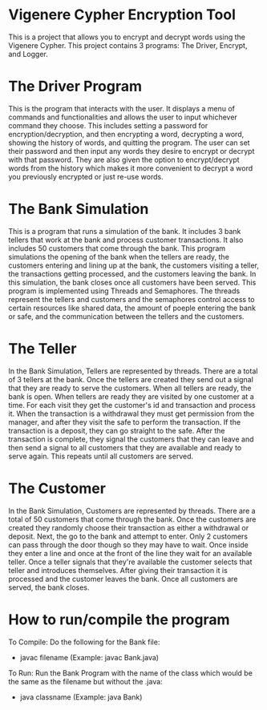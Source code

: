 # Vigenere Cypher Encryption Tool
This is a project that allows you to encrypt and decrypt words using the Vigenere Cypher. This project contains 3 programs: The Driver, Encrypt, and Logger. 

# The Driver Program
This is the program that interacts with the user. It displays a menu of commands and functionalities and allows the user to input whichever command they choose. This includes setting a password for encryption/decryption, and then encrypting a word, decrypting a word, showing the history of words, and quitting the program. The user can set their password and then input any words they desire to encrypt or decrypt with that password. They are also given the option to encrypt/decrypt words from the history which makes it more convenient to decrypt a word you previously encrypted or just re-use words. 

# The Bank Simulation
This is a program that runs a simulation of the bank. It includes 3 bank tellers that work at the bank and process customer transactions. It also includes 50 customers that come through the bank. This program simulations the opening of the bank when the tellers are ready, the customers entering and lining up at the bank, the customers visiting a teller, the transactions getting processed, and the customers leaving the bank. In this simulation, the bank closes once all customers have been served. 
This program is implemented using Threads and Semaphores. The threads represent the tellers and customers and the semaphores control access to certain resources like shared data, the amount of poeple entering the bank or safe, and the communication between the tellers and the customers.

# The Teller 
In the Bank Simulation, Tellers are represented by threads. There are a total of 3 tellers at the bank. Once the tellers are created they send out a signal that they are ready to serve the customers. When all tellers are ready, the bank is open. When tellers are ready they are visited by one customer at a time. For each visit they get the customer's id and transaction and process it. When the transaction is a withdrawal they must get permission from the manager, and after they visit the safe to perform the transaction. If the transaction is a deposit, they can go straight to the safe. After the transaction is complete, they signal the customers that they can leave and then send a signal to all customers that they are available and ready to serve again. This repeats until all customers are served.

# The Customer
In the Bank Simulation, Customers are represented by threads. There are a total of 50 customers that come through the bank. Once the customers are created they randomly choose their transaction as either a withdrawal or deposit. Next, the go to the bank and attempt to enter. Only 2 customers can pass through the door though so they may have to wait. Once inside they enter a line and once at the front of the line they wait for an available teller. Once a teller signals that they're available the customer selects that teller and introduces themselves. After giving their transaction it is processed and the customer leaves the bank. Once all customers are served, the bank closes.

# How to run/compile the program
To Compile: Do the following for the Bank file:
- javac filename (Example: javac Bank.java)

To Run: Run the Bank Program with the name of the class which would be the same as the filename but without the .java:
- java classname (Example: java Bank)